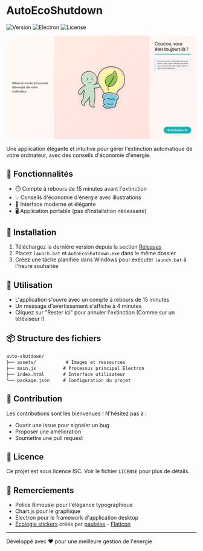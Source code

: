 # AutoEcoShutdown

![Version](https://img.shields.io/badge/version-1.0.0-blue)
![Electron](https://img.shields.io/badge/Electron-28.1.0-green)
![License](https://img.shields.io/badge/license-ISC-orange)

![Interface de l'application](docs/screenshot.png)

Une application élégante et intuitive pour gérer l'extinction automatique de votre ordinateur, avec des conseils d'économie d'énergie.

## 🌟 Fonctionnalités

- ⏱️ Compte à rebours de 15 minutes avant l'extinction
- 💡 Conseils d'économie d'énergie avec illustrations
- 🎨 Interface moderne et élégante
- 🖥️ Application portable (pas d'installation nécessaire)

## 🚀 Installation

1. Téléchargez la dernière version depuis la section [Releases](https://github.com/Ronnarrdd/AutoEcoShutdown/releases/)
2. Placez `launch.bat` et `AutoEcoShutdown.exe` dans le même dossier
3. Créez une tâche planifiée dans Windows pour exécuter `launch.bat` à l'heure souhaitée

## 🎯 Utilisation

- L'application s'ouvre avec un compte à rebours de 15 minutes
- Un message d'avertissement s'affiche à 4 minutes
- Cliquez sur "Rester ici" pour annuler l'extinction (Comme sur un téléviseur !)

## 📦 Structure des fichiers

```
auto-shutdown/
├── assets/           # Images et ressources
├── main.js          # Processus principal Electron
├── index.html       # Interface utilisateur
└── package.json     # Configuration du projet
```

## 🤝 Contribution

Les contributions sont les bienvenues ! N'hésitez pas à :
- Ouvrir une issue pour signaler un bug
- Proposer une amélioration
- Soumettre une pull request

## 📝 Licence

Ce projet est sous licence ISC. Voir le fichier `LICENSE` pour plus de détails.

## 🙏 Remerciements

- Police Rimouski pour l'élégance typographique
- Chart.js pour le graphique
- Electron pour le framework d'application desktop
- [Écologie stickers](https://www.flaticon.com/fr/stickers-gratuites/ecologie) créés par [paulalee](https://www.flaticon.com/fr/auteurs/paulalee) - [Flaticon](https://www.flaticon.com/fr/)

---

Développé avec ❤️ pour une meilleure gestion de l'énergie 

